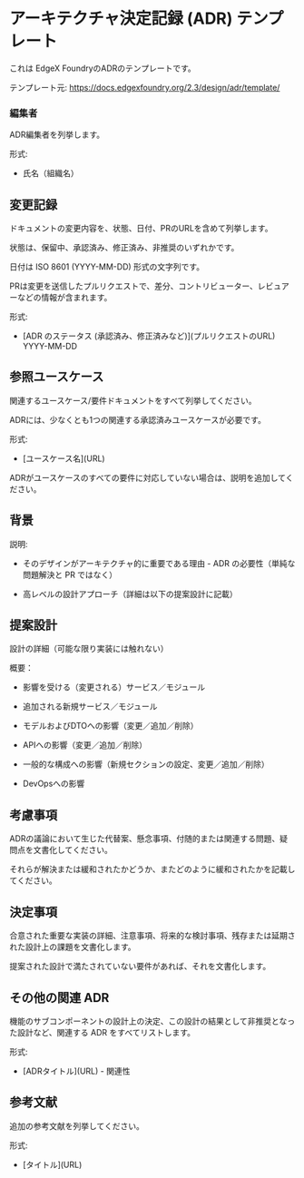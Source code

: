 # アーキテクチャ決定記録 (ADR) テンプレート <!-- ADRのタイトルに置き換えてください -->

これは EdgeX FoundryのADRのテンプレートです。

テンプレート元: https://docs.edgexfoundry.org/2.3/design/adr/template/


### 編集者

ADR編集者を列挙します。

形式:

- 氏名（組織名）


## 変更記録

ドキュメントの変更内容を、状態、日付、PRのURLを含めて列挙します。

状態は、保留中、承認済み、修正済み、非推奨のいずれかです。

日付は ISO 8601 (YYYY-MM-DD) 形式の文字列です。

PRは変更を送信したプルリクエストで、差分、コントリビューター、レビュアーなどの情報が含まれます。

形式:

- \[ADR のステータス (承認済み、修正済みなど)\]\(プルリクエストのURL\) YYYY-MM-DD


## 参照ユースケース

関連するユースケース/要件ドキュメントをすべて列挙してください。

ADRには、少なくとも1つの関連する承認済みユースケースが必要です。

形式:

- \[ユースケース名\]\(URL\)

ADRがユースケースのすべての要件に対応していない場合は、説明を追加してください。

## 背景

説明:

- そのデザインがアーキテクチャ的に重要である理由 - ADR の必要性（単純な問題解決と PR ではなく）

- 高レベルの設計アプローチ（詳細は以下の提案設計に記載）


## 提案設計

設計の詳細（可能な限り実装には触れない）

概要：

- 影響を受ける（変更される）サービス／モジュール

- 追加される新規サービス／モジュール

- モデルおよびDTOへの影響（変更／追加／削除）

- APIへの影響（変更／追加／削除）

- 一般的な構成への影響​​（新規セクションの設定、変更／追加／削除）

- DevOpsへの影響


## 考慮事項

ADRの議論において生じた代替案、懸念事項、付随的または関連する問題、疑問点を文書化してください。

それらが解決または緩和されたかどうか、またどのように緩和されたかを記載してください。


## 決定事項

合意された重要な実装の詳細、注意事項、将来的な検討事項、残存または延期された設計上の課題を文書化します。

提案された設計で満たされていない要件があれば、それを文書化します。


## その他の関連 ADR

機能のサブコンポーネントの設計上の決定、この設計の結果として非推奨となった設計など、関連する ADR をすべてリストします。

形式:

- \[ADRタイトル\]\(URL\) - 関連性

## 参考文献

追加の参考文献を列挙してください。

形式:

- \[タイトル\]\(URL\)
